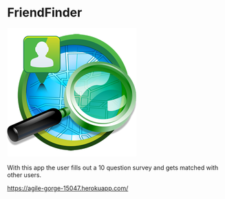 # FriendFinder

![img](./search.png)

With this app the user fills out a 10 question survey and gets matched with other users.

https://agile-gorge-15047.herokuapp.com/